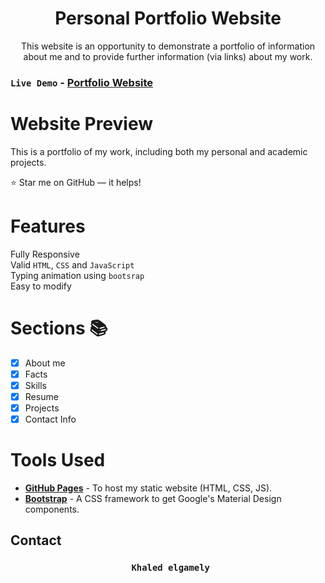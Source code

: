 <h1 align="center">Personal Portfolio Website </h1>

<p align="center">This website is an opportunity to demonstrate a portfolio of information about me and to provide further information (via links) about my work.<p>

### <code>Live Demo</code> - **[Portfolio Website](https://khaledelgamely.netlify.app)**

# Website Preview

This is a portfolio of my work, including both my personal and academic projects.

:star: Star me on GitHub — it helps!

# Features

Fully Responsive\
 Valid `HTML`, `CSS` and `JavaScript`\
 Typing animation using `bootsrap`\
 Easy to modify

# Sections 📚

- [x] About me
- [x] Facts
- [x] Skills
- [x] Resume
- [x] Projects
- [x] Contact Info

# Tools Used

- [<b>GitHub Pages</b>](https://create-react-app.dev/docs/deployment/#github-pages) - To host my static website (HTML, CSS, JS).
- [<b>Bootstrap</b>](https://bootstrap.com/) - A CSS framework to get Google's Material Design components.

## Contact

 <h3 align="center">
  <code> Khaled elgamely</code>
</h3>
